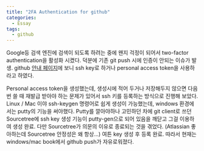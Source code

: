 ```yaml
---
title: "2FA Authentication for github"
categories:
  - Essay
tags:
  - github
---
```


Google등 검색 엔진에 검색이 되도록 하려는 중에 왠지 걱정이 되어서 two-factor authentication을 활성화 시켰다.
덕분에 기존 git push 시에 인증이 안되는 이슈가 발생.
github [안내 페이지](https://help.github.com/en/github/authenticating-to-github/accessing-github-using-two-factor-authentication)에 
보니 ssh key로 하거나 personal access token을 사용하라고 하였다.

Personal access token을 생성했는데, 생성시에 적어 두거나 저장해두지 않으면 다음번 쓸 때 재발급 받아야 하는 문제가 있어서
ssh 키를 등록하는 방식으로 진행해 보았다.
Linux / Mac 이야 ssh-keygen 명령어로 쉽게 생성이 가능했는데, windows 환경에서는 putty의 기능을 써야했다. 
Putty를 깔아야하나 고민하던 차에 git client로 쓰던 Sourcetree에 ssh key 생성 기능이 putty-gen으로 되어 있음을 깨닫고
그걸 이용하여 생성 완료.
다만 Sourcetree가 의문의 이유로 종료되는 것을 겪었다. (Atlassian 좋아하는데 Sourcetree 안정성은 왜 항상...) 
여튼 key 생성 후 등록 완료. 따라서 현재는 windows/mac book에서 github push가 자유로워졌다.